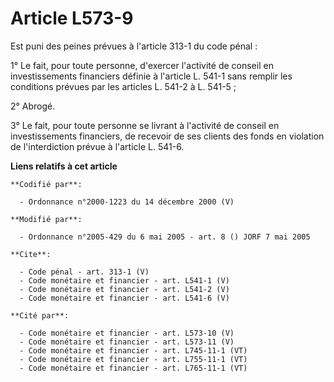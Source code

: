 # Article L573-9

Est puni des peines prévues à l'article 313-1 du code pénal : 

1° Le fait, pour toute personne, d'exercer l'activité de conseil en investissements financiers définie à l'article L. 541-1
sans remplir les conditions prévues par les articles L. 541-2 à L. 541-5 ; 

2° Abrogé. 

3° Le fait, pour toute personne se livrant à l'activité de conseil en investissements financiers, de recevoir de ses clients
des fonds en violation de l'interdiction prévue à l'article L. 541-6.

**Liens relatifs à cet article**

	**Codifié par**:

	  - Ordonnance n°2000-1223 du 14 décembre 2000 (V)

	**Modifié par**:

	  - Ordonnance n°2005-429 du 6 mai 2005 - art. 8 () JORF 7 mai 2005

	**Cite**:

	  - Code pénal - art. 313-1 (V)
	  - Code monétaire et financier - art. L541-1 (V)
	  - Code monétaire et financier - art. L541-2 (V)
	  - Code monétaire et financier - art. L541-6 (V)

	**Cité par**:

	  - Code monétaire et financier - art. L573-10 (V)
	  - Code monétaire et financier - art. L573-11 (V)
	  - Code monétaire et financier - art. L745-11-1 (VT)
	  - Code monétaire et financier - art. L755-11-1 (VT)
	  - Code monétaire et financier - art. L765-11-1 (VT)
